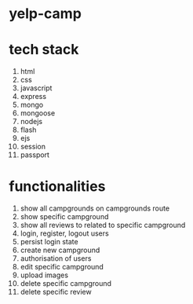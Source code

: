 # yelp-camp

# tech stack
1. html
2. css
3. javascript
4. express
5. mongo
6. mongoose
7. nodejs
8. flash
9. ejs
 10. session
 11. passport

# functionalities
1. show all campgrounds on campgrounds route
2. show specific campground
3. show all reviews to related to specific campground
4. login, register, logout users
5. persist login state
6. create new campground
7. authorisation of users
8. edit specific campground
9. upload images
10. delete specific campground
11. delete specific review
